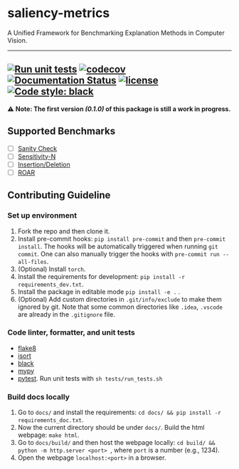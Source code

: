 # saliency-metrics
A Unified Framework for Benchmarking Explanation Methods in Computer Vision.

---
[![Run unit tests](https://github.com/sandylaker/saliancy-metrics/actions/workflows/unit-tests.yml/badge.svg)](https://github.com/sandylaker/saliancy-metrics/actions/workflows/unit-tests.yml)
[![codecov](https://codecov.io/gh/sandylaker/saliancy-metrics/branch/main/graph/badge.svg?token=ipPQ5VZivM)](https://codecov.io/gh/sandylaker/saliancy-metrics)
[![Documentation Status](https://readthedocs.org/projects/saliency-metrics/badge/?version=latest)](https://saliency-metrics.readthedocs.io/en/latest/?badge=latest)
[![license](https://img.shields.io/github/license/sandylaker/saliency-metrics)](https://github.com/sandylaker/saliency-metrics/blob/main/LICENSE)
[![Code style: black](https://img.shields.io/badge/code%20style-black-000000.svg)](https://github.com/psf/black)
---

:warning: **Note: The first version _(0.1.0)_ of this package is still a work in progress.**



## Supported Benchmarks

* [ ] [Sanity Check](https://arxiv.org/abs/1810.03292)
* [ ] [Sensitivity-N](https://arxiv.org/abs/1711.06104)
* [ ] [Insertion/Deletion](https://arxiv.org/abs/1509.06321)
* [ ] [ROAR](https://arxiv.org/abs/1806.10758)

## Contributing Guideline

### Set up environment
1. Fork the repo and then clone it.
2. Install pre-commit hooks: `pip install pre-commit` and then `pre-commit install`. The hooks will be
automatically triggered when running `git commit`. One can also manually trigger the hooks with
`pre-commit run --all-files`.
3. (Optional) Install `torch`.
4. Install the requirements for development: `pip install -r requirements_dev.txt`.
5. Install the package in editable mode `pip install -e .` .
6. (Optional) Add custom directories in `.git/info/exclude` to make them ignored by git. Note that
some common directories like `.idea`, `.vscode` are already in the `.gitignore` file.

### Code linter, formatter, and unit tests
* [flake8](https://flake8.pycqa.org/en/latest/)
* [isort](https://pycqa.github.io/isort/)
* [black](https://black.readthedocs.io/en/stable/)
* [mypy](https://mypy.readthedocs.io/en/stable/)
* [pytest](https://docs.pytest.org/en/7.1.x/). Run unit tests with `sh tests/run_tests.sh`

### Build docs locally

1. Go to `docs/` and install the requirements: `cd docs/ && pip install -r requirements_doc.txt`.
2. Now the current directory should be under `docs/`. Build the html webpage: `make html`.
3. Go to `docs/build/` and then host the webpage locally: `cd build/ && python -m http.server <port> `, where `port` is a number (e.g., 1234).
4. Open the webpage `localhost:<port>` in a browser.
